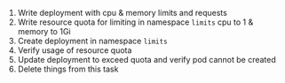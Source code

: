 
1. Write deployment with cpu & memory limits and requests
2. Write resource quota for limiting in namespace `limits` cpu to 1 & memory to 1Gi
3. Create deployment in namespace `limits`
4. Verify usage of resource quota
5. Update deployment to exceed quota and verify pod cannot be created
6. Delete things from this task
